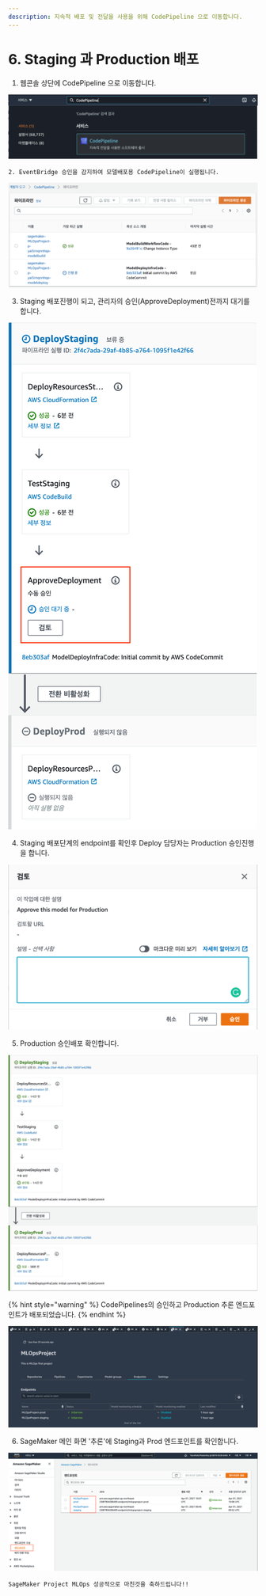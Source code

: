 ```yaml
---
description: 지속적 배포 및 전달을 사용을 위해 CodePipeline 으로 이동합니다.
---
```


# 6. Staging 과 Production 배포

1. 웹콘솔 상단에 CodePipeline 으로 이동합니다.

![](.gitbook/assets/screen-shot-2021-04-20-at-2.22.26-pm.png)

    2. EventBridge 승인을 감지하여 모델배포용 CodePipeline이 실행됩니다.

![](.gitbook/assets/screen-shot-2021-04-01-at-6.45.19-pm.png)

  3. Staging 배포진행이 되고, 관리자의 승인\(ApproveDeployment\)전까지 대기를 합니다.

![&#xBC30;&#xD3EC;&#xC6A9; &#xD30C;&#xC774;&#xD504;&#xB77C;&#xC778; &#xD654;&#xBA74;](.gitbook/assets/screen-shot-2021-04-01-at-7.01.15-pm.png)

   4. Staging 배포단계의 endpoint를 확인후 Deploy 담당자는 Production 승인진행을 합니다.

![](.gitbook/assets/screen-shot-2021-04-01-at-7.01.28-pm.png)



  5. Production 승인배포 확인합니다.

![](.gitbook/assets/image%20%2812%29.png)

{% hint style="warning" %}
CodePipelines의 승인하고 Production 추론 엔드포인트가 배포되었습니다.
{% endhint %}

![](.gitbook/assets/screen-shot-2021-04-01-at-8.10.31-pm.png)

  6. SageMaker 메인 화면 '추론'에 Staging과 Prod 엔드포인트를 확인합니다.

![](.gitbook/assets/screen-shot-2021-04-01-at-9.42.34-pm.png)

    SageMaker Project MLOps 성공적으로 마친것을 축하드립니다!!




